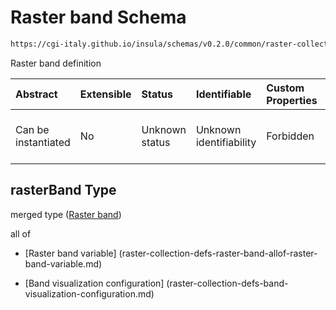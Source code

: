 # Raster band Schema

```txt
https://cgi-italy.github.io/insula/schemas/v0.2.0/common/raster-collection.schema.json#/$defs/rasterBand
```

Raster band definition

| Abstract            | Extensible | Status         | Identifiable            | Custom Properties | Additional Properties | Access Restrictions | Defined In                                                                                             |
| :------------------ | :--------- | :------------- | :---------------------- | :---------------- | :-------------------- | :------------------ | :----------------------------------------------------------------------------------------------------- |
| Can be instantiated | No         | Unknown status | Unknown identifiability | Forbidden         | Allowed               | none                | [raster-collection.schema.json\*] (schemas/common/raster-collection.schema.json) |

## rasterBand Type

merged type ([Raster band](raster-collection-defs-raster-band.md))

all of

* [Raster band variable] (raster-collection-defs-raster-band-allof-raster-band-variable.md)

* [Band visualization configuration] (raster-collection-defs-band-visualization-configuration.md)
